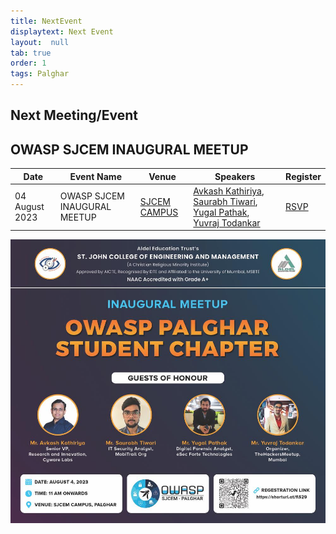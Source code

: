 ```yaml
---
title: NextEvent
displaytext: Next Event
layout:  null
tab: true
order: 1
tags: Palghar
---
```


## Next Meeting/Event

## OWASP SJCEM INAUGURAL MEETUP

| Date        | Event Name |   Venue    | Speakers | Register |
| ----------- | -----------| -----------| ----------- | ----------- |
| 04 August 2023 | OWASP SJCEM INAUGURAL MEETUP | [SJCEM CAMPUS](https://goo.gl/maps/7m4h94sBRYznxcYF9) | [Avkash Kathiriya](https://www.linkedin.com/in/avkash-kathiriya/), [Saurabh Tiwari](https://www.linkedin.com/in/saurabh-tiwari-5315801b5/), [Yugal Pathak](https://www.linkedin.com/in/yugal-p-b69675130/), [Yuvraj Todankar](https://www.linkedin.com/in/yuvraj-todankar-72641b248/) | [RSVP](https://www.meetup.com/owasp-st-john-college-of-engineering-and-management-chapter/events/295171348) |



<img src="assets/images/Final.jpeg" />

